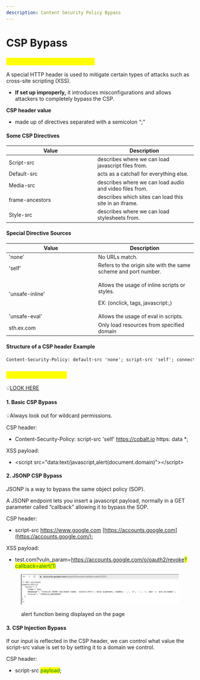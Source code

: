 ```yaml
---
description: Content Security Policy Bypass
---
```


# CSP Bypass

### <mark style="color:yellow;">Content Security Policy (CSP)</mark>

A special HTTP header is used to mitigate certain types of attacks such as cross-site scripting (XSS).

* **If set up improperly,** it introduces misconfigurations and allows attackers to completely bypass the CSP.

**CSP header value**&#x20;

* made up of directives separated with a semicolon “;”

#### Some CSP Directives <a href="#detailed-csp-directives" id="detailed-csp-directives"></a>

<table><thead><tr><th width="224">Value</th><th>Description</th></tr></thead><tbody><tr><td>Script-src</td><td>describes where we can load javascript files from.</td></tr><tr><td>Default-src</td><td>acts as a catchall for everything else.</td></tr><tr><td>Media-src</td><td>describes where we can load audio and video files from.</td></tr><tr><td>frame-ancestors</td><td>describes which sites can load this site in an iframe.</td></tr><tr><td>Style-src</td><td>describes where we can load stylesheets from.</td></tr></tbody></table>

#### Special Directive Sources <a href="#special-directive-sources" id="special-directive-sources"></a>

<table><thead><tr><th width="226">Value</th><th>Description</th></tr></thead><tbody><tr><td>'none'</td><td>No URLs match.</td></tr><tr><td>'self'</td><td>Refers to the origin site with the same scheme and port number.</td></tr><tr><td>'unsafe-inline'</td><td><p>Allows the usage of inline scripts or styles.         </p><p>EX: (onclick, tags, javascript:,)</p></td></tr><tr><td>'unsafe-eval'</td><td>Allows the usage of eval in scripts.</td></tr><tr><td>sth.ex.com</td><td>Only load resources from specified domain</td></tr></tbody></table>

#### Structure of a CSP header Example

```html
Content-Security-Policy: default-src 'none'; script-src 'self'; connect-src 'self'; img-src 'self'; style-src 'self'; frame-ancestors 'self'; form-action 'self';
```

### <mark style="color:yellow;">Ways to bypass CSP</mark>

💡[LOOK HERE](https://www.cobalt.io/blog/csp-and-bypasses)&#x20;

#### 1. Basic CSP Bypass

💡Always look out for wildcard permissions.

CSP header:

* Content-Security-Policy: script-src 'self' https://cobalt.io https: data \*;

XSS payload:

* \<script src="data:text/javascript,alert(document.domain)">\</script>

#### 2. JSONP CSP Bypass

JSONP is a way to bypass the same object policy (SOP).

A JSONP endpoint lets you insert a javascript payload, normally in a GET parameter called “callback” allowing it to bypass the SOP.

CSP header:

* script-src https://www.google.com [https://accounts.google.com](https://accounts.google.com/);

XSS payload:

* test.com?vuln\_param=https://accounts.google.com/o/oauth2/revoke<mark style="color:green;">?callback=alert(1)</mark>

<figure><img src="../.gitbook/assets/image (3).png" alt=""><figcaption><p>alert function being displayed on the page</p></figcaption></figure>

#### 3. CSP Injection Bypass

If our input is reflected in the CSP header, we can control what value the script-src value is set to by setting it to a domain we control.

CSP header:

* script-src <mark style="color:green;">payload</mark>;


